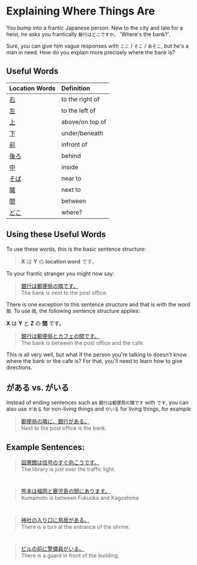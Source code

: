 # Explaining Where Things Are

You bump into a frantic Japanese person. New to the city and late for a heist, he asks you frantically `銀行はどこですか。` 'Where's the bank?'.

Sure, you can give him vague responses with `ここ` / `そこ` / `あそこ`, but he's a man in need. How do you explain more precisely where the bank is?

## Useful Words
|Location Words|Definition|
|:--|:--|
|[右]()|to the right of|
|[左]()|to the left of|
|[上]()|above/on top of|
|[下]()|under/beneath|
|[前]()|infront of|
|[後ろ]()|behind|
|[中]()|inside|
|[そば]()|near to|
|[隣]()|next to|
|[間]()|between|
|[どこ]()|where?|

## Using these Useful Words
To use these words, this is the basic sentence structure:

> **X** は **Y** の **location word** です。

To your frantic stranger you might now say:

> [銀行は郵便局の隣です。]()  
> The bank is next to the post office.

There is one exception to this sentence structure and that is with the word `間`. To use `間`, the following sentence structure applies:

**X** は **Y** と **Z** の **間** です。

> [銀行は郵便局とカフェの間です。]()  
> The bank is between the post office and the cafe.

This is all very well, but what if the person you're talking to doesn't know where the bank or the cafe is? For that, you'll need to learn how to give directions.

## がある vs. がいる
Instead of ending sentences such as `銀行は郵便局の隣です` with `です`, you can also use `がある` for non-living things and `がいる` for living things, for example

> [郵便局の隣に、銀行がある。]()  
> Next to the post office is the bank.

## Example Sentences:
> [図書館は信号のすぐ向こうです。]()  
> The library is just over the traffic light.

#

> [熊本は福岡と鹿児島の間にあります。]()  
> Kumamoto is between Fukuoka and Kagoshima

#

> [神社の入り口に鳥居がある。]()  
> There is a torii at the entrance of the shrine.

#

> [ビルの前に警備員がいる。]()  
> There is a guard in front of the building.


